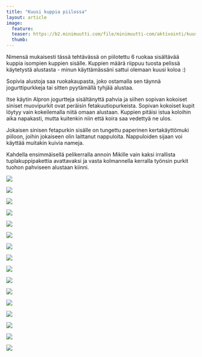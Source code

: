 ```yaml
---
title: "Kuusi kuppia piilossa"
layout: article
image:
  feature:
  teaser: https://b2.minimuutti.com/file/minimuutti-com/aktivointi/kuusi-kuppia-piilossa/DS39554-245px.jpg
  thumb:
---
```


Nimensä mukaisesti tässä tehtävässä on piilotettu 6 ruokaa sisältävää kuppia isompien kuppien sisälle. Kuppien määrä riippuu tuosta pelissä käytetystä alustasta - minun käyttämässäni sattui olemaan kuusi koloa :)

Sopivia alustoja saa ruokakaupasta, joko ostamalla sen täynnä jogurttipurkkeja tai sitten pyytämällä tyhjää alustaa.

Itse käytin Alpron jogurtteja sisältänyttä pahvia ja siihen sopivan kokoiset siniset muovipurkit ovat peräisin fetakuutiopurkeista. Sopivan kokoiset kupit löytyy vain kokeilemalla niitä omaan alustaan. Kuppien pitäisi istua koloihin aika napakasti, mutta kuitenkin niin että koira saa vedettyä ne ulos.

Jokaisen sinisen fetapurkin sisälle on tungettu paperinen kertakäyttömuki piiloon, joihin jokaiseen olin laittanut nappuloita. Nappuloiden sijaan voi käyttää muitakin kuivia nameja.

Kahdella ensimmäisellä pelikerralla annoin Mikille vain kaksi irrallista tuplakuppipakettia avattavaksi ja vasta kolmannella kerralla työnsin purkit tuohon pahviseen alustaan kiinni.

[![](https://b2.minimuutti.com/file/minimuutti-com/aktivointi/kuusi-kuppia-piilossa/DS39478-800px.jpg)](https://dl.dropboxusercontent.com/sh/ea1wtnz7z734o12/AADXY3or5xLcQ4fvddVBARuLa/aktivointi/kuusi-kuppia-piilossa/DS39478.jpg)

[![](https://b2.minimuutti.com/file/minimuutti-com/aktivointi/kuusi-kuppia-piilossa/DS39511-800px.jpg)](https://dl.dropboxusercontent.com/sh/ea1wtnz7z734o12/AACfWIav802nGlpx41fvDL5Oa/aktivointi/kuusi-kuppia-piilossa/DS39511.jpg)

[![](https://b2.minimuutti.com/file/minimuutti-com/aktivointi/kuusi-kuppia-piilossa/DS39514-800px.jpg)](https://dl.dropboxusercontent.com/sh/ea1wtnz7z734o12/AABqaEbgMhm0F-8n1w5Zn-g0a/aktivointi/kuusi-kuppia-piilossa/DS39514.jpg)

[![](https://b2.minimuutti.com/file/minimuutti-com/aktivointi/kuusi-kuppia-piilossa/DS39537-800px.jpg)](https://dl.dropboxusercontent.com/sh/ea1wtnz7z734o12/AABaPz3Uq_n151_RaR1MszD-a/aktivointi/kuusi-kuppia-piilossa/DS39537.jpg)

[![](https://b2.minimuutti.com/file/minimuutti-com/aktivointi/kuusi-kuppia-piilossa/DS39554-800px.jpg)](https://dl.dropboxusercontent.com/sh/ea1wtnz7z734o12/AABct_xAfso3Sw2PHFQ5lgKna/aktivointi/kuusi-kuppia-piilossa/DS39554.jpg)

[![](https://b2.minimuutti.com/file/minimuutti-com/aktivointi/kuusi-kuppia-piilossa/DS39577-800px.jpg)](https://dl.dropboxusercontent.com/sh/ea1wtnz7z734o12/AABCcitsNglUxycPl4b3VHaBa/aktivointi/kuusi-kuppia-piilossa/DS39577.jpg)

[![](https://b2.minimuutti.com/file/minimuutti-com/aktivointi/kuusi-kuppia-piilossa/DS39602-800px.jpg)](https://dl.dropboxusercontent.com/sh/ea1wtnz7z734o12/AAAjUq6pj92BxCoo9ZeSc911a/aktivointi/kuusi-kuppia-piilossa/DS39602.jpg)

[![](https://b2.minimuutti.com/file/minimuutti-com/aktivointi/kuusi-kuppia-piilossa/DS39604-800px.jpg)](https://dl.dropboxusercontent.com/sh/ea1wtnz7z734o12/AADquQMD-UX2-mQ8ruB7QoWVa/aktivointi/kuusi-kuppia-piilossa/DS39604.jpg)

[![](https://b2.minimuutti.com/file/minimuutti-com/aktivointi/kuusi-kuppia-piilossa/DS39623-800px.jpg)](https://dl.dropboxusercontent.com/sh/ea1wtnz7z734o12/AABBOfndtZEdgVt9soJ9JwNga/aktivointi/kuusi-kuppia-piilossa/DS39623.jpg)

[![](https://b2.minimuutti.com/file/minimuutti-com/aktivointi/kuusi-kuppia-piilossa/DS39625-800px.jpg)](https://dl.dropboxusercontent.com/sh/ea1wtnz7z734o12/AADJgvBzr0R57SAuE4_gScBBa/aktivointi/kuusi-kuppia-piilossa/DS39625.jpg)

[![](https://b2.minimuutti.com/file/minimuutti-com/aktivointi/kuusi-kuppia-piilossa/DS39675-800px.jpg)](https://dl.dropboxusercontent.com/sh/ea1wtnz7z734o12/AACfkRX0LaS2Dd5AFJevlwg_a/aktivointi/kuusi-kuppia-piilossa/DS39675.jpg)

[![](https://b2.minimuutti.com/file/minimuutti-com/aktivointi/kuusi-kuppia-piilossa/DS39722-800px.jpg)](https://dl.dropboxusercontent.com/sh/ea1wtnz7z734o12/AAAc1feXtiYG4aKVLtlGHzT0a/aktivointi/kuusi-kuppia-piilossa/DS39722.jpg)

[![](https://b2.minimuutti.com/file/minimuutti-com/aktivointi/kuusi-kuppia-piilossa/DS39751-800px.jpg)](https://dl.dropboxusercontent.com/sh/ea1wtnz7z734o12/AAAtc3fkyWhkaBJU7EuIqqpMa/aktivointi/kuusi-kuppia-piilossa/DS39751.jpg)

[![](https://b2.minimuutti.com/file/minimuutti-com/aktivointi/kuusi-kuppia-piilossa/DS39770-800px.jpg)](https://dl.dropboxusercontent.com/sh/ea1wtnz7z734o12/AADsnUOBNAdtZ_4n3RRj2zPka/aktivointi/kuusi-kuppia-piilossa/DS39770.jpg)

[![](https://b2.minimuutti.com/file/minimuutti-com/aktivointi/kuusi-kuppia-piilossa/DS39803-800px.jpg)](https://dl.dropboxusercontent.com/sh/ea1wtnz7z734o12/AAAMDiXvNGLJ-1h6hjyH3um-a/aktivointi/kuusi-kuppia-piilossa/DS39803.jpg)

[![](https://b2.minimuutti.com/file/minimuutti-com/aktivointi/kuusi-kuppia-piilossa/DS39839-800px.jpg)](https://dl.dropboxusercontent.com/sh/ea1wtnz7z734o12/AAA-HhCU2Mz71vxOtdsA-zT6a/aktivointi/kuusi-kuppia-piilossa/DS39839.jpg)
